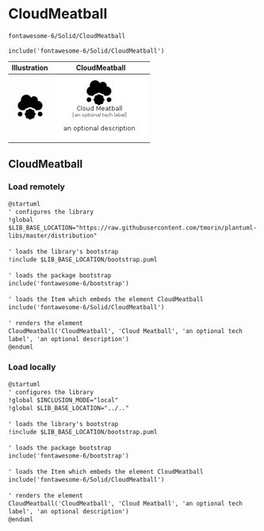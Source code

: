 # CloudMeatball


```text
fontawesome-6/Solid/CloudMeatball
```

```text
include('fontawesome-6/Solid/CloudMeatball')
```



| Illustration | CloudMeatball |
| :---: | :---: |
| ![illustration for Illustration](../../fontawesome-6/Solid/CloudMeatball.png) | ![illustration for CloudMeatball](../../fontawesome-6/Solid/CloudMeatball.Local.png) |




## CloudMeatball

### Load remotely
```plantuml
@startuml
' configures the library
!global $LIB_BASE_LOCATION="https://raw.githubusercontent.com/tmorin/plantuml-libs/master/distribution"

' loads the library's bootstrap
!include $LIB_BASE_LOCATION/bootstrap.puml

' loads the package bootstrap
include('fontawesome-6/bootstrap')

' loads the Item which embeds the element CloudMeatball
include('fontawesome-6/Solid/CloudMeatball')

' renders the element
CloudMeatball('CloudMeatball', 'Cloud Meatball', 'an optional tech label', 'an optional description')
@enduml
```

### Load locally
```plantuml
@startuml
' configures the library
!global $INCLUSION_MODE="local"
!global $LIB_BASE_LOCATION="../.."

' loads the library's bootstrap
!include $LIB_BASE_LOCATION/bootstrap.puml

' loads the package bootstrap
include('fontawesome-6/bootstrap')

' loads the Item which embeds the element CloudMeatball
include('fontawesome-6/Solid/CloudMeatball')

' renders the element
CloudMeatball('CloudMeatball', 'Cloud Meatball', 'an optional tech label', 'an optional description')
@enduml
```

